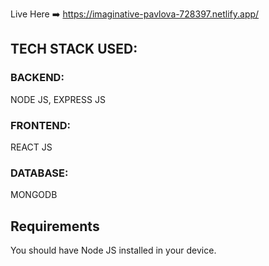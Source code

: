 Live Here ➡️ https://imaginative-pavlova-728397.netlify.app/

## TECH STACK USED:
### BACKEND:
NODE JS, EXPRESS JS
### FRONTEND:
REACT JS
### DATABASE:
MONGODB
## Requirements
You should have Node JS installed in your device.
